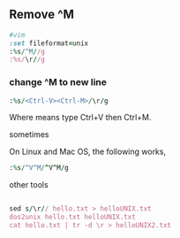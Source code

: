 ## Remove ^M


```ruby
#vim  
:set fileformat=unix  
:%s/^M//g  
:%s/\r//g  
```


### change ^M to new line


```ruby
:%s/<Ctrl-V><Ctrl-M>/\r/g
```

Where <Ctrl-V><Ctrl-M> means type Ctrl+V then Ctrl+M. 


sometimes

On Linux and Mac OS, the following works,

```ruby
:%s/^V^M/^V^M/g
```



other tools

```ruby

sed s/\r// hello.txt > helloUNIX.txt  
dos2unix hello.txt helloUNIX.txt  
cat hello.txt | tr -d \r > helloUNIX2.txt  

```
